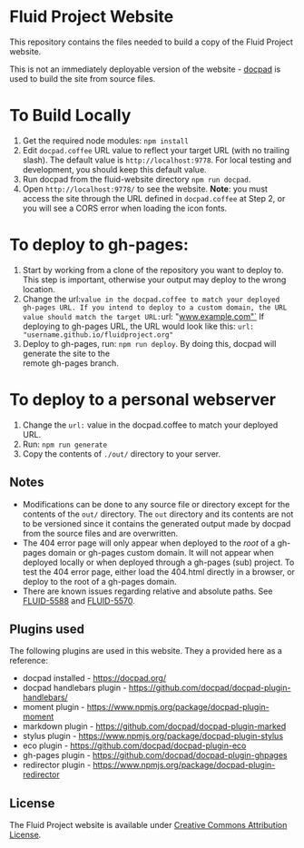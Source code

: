 # Fluid Project Website

This repository contains the files needed to build a copy of the Fluid Project website.

This is not an immediately deployable version of the website - [docpad](http://docpad.org/) is used to build the site from source files.

# To Build Locally

1. Get the required node modules: `npm install`
2. Edit `docpad.coffee` URL value to reflect your target URL (with no trailing slash). The default value is
   `http://localhost:9778`. For local testing and development, you should keep this default value.
3. Run docpad from the fluid-website directory `npm run docpad`.
4. Open `http://localhost:9778/` to see the website. **Note**: you must access the site through the URL defined in
   `docpad.coffee` at Step 2, or you will see a CORS error when loading the icon fonts.

# To deploy to gh-pages:

1. Start by working from a clone of the repository you want to deploy to. This step is important, otherwise your output
   may deploy to the wrong location.
2. Change the url:` value in the docpad.coffee to match your deployed gh-pages URL. If you intend to deploy to a custom
   domain, the URL value should match the target URL: `url: "www.example.com"`
   If deploying to gh-pages URL, the URL would look like this: `url: "username.github.io/fluidproject.org"`
3. Deploy to gh-pages, run: `npm run deploy`. By doing this, docpad will generate the site to the   
   remote gh-pages branch.

# To deploy to a personal webserver

1. Change the `url:` value in the docpad.coffee to match your deployed URL.
2. Run: `npm run generate`
3. Copy the contents of `./out/` directory to your server.

## Notes

- Modifications can be done to any source file or directory except for the contents of the `out/` directory. The `out`
  directory and its contents are not to be versioned since it contains the generated output made by docpad from the
  source files and are overwritten.
- The 404 error page will only appear when deployed to the *root* of a gh-pages domain or gh-pages custom domain. It
  will not appear when deployed locally or when deployed through a gh-pages (sub) project. To test the 404 error page,
  either load the 404.html directly in a browser, or deploy to the root of a gh-pages domain.
- There are known issues regarding relative and absolute paths. See
  [FLUID-5588](http://issues.fluidproject.org/browse/FLUID-5588) and [FLUID-5570](http://issues.fluidproject.org/browse/FLUID-5590).


## Plugins used

The following plugins are used in this website. They a provided here as a reference:

* docpad installed - https://docpad.org/
* docpad handlebars plugin - https://github.com/docpad/docpad-plugin-handlebars/
* moment plugin - https://www.npmjs.org/package/docpad-plugin-moment
* markdown plugin - https://github.com/docpad/docpad-plugin-marked
* stylus plugin - https://www.npmjs.org/package/docpad-plugin-stylus
* eco plugin - https://github.com/docpad/docpad-plugin-eco
* gh-pages plugin - https://github.com/docpad/docpad-plugin-ghpages
* redirector plugin - https://www.npmjs.org/package/docpad-plugin-redirector

## License

The Fluid Project website is available under [Creative Commons Attribution License](http://creativecommons.org/licenses/by/3.0/).
